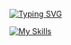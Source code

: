 [![Typing SVG](https://readme-typing-svg.demolab.com?font=Alumni+Sans+Inline+One&size=40&pause=1000&color=3c236b&background=FF000000&center=true&vCenter=true&random=false&width=1000&lines=Oi+eu+sou+o+Juan)](https://git.io/typing-svg)  

[![My Skills](https://skillicons.dev/icons?i=all)](https://skillicons.dev)  
